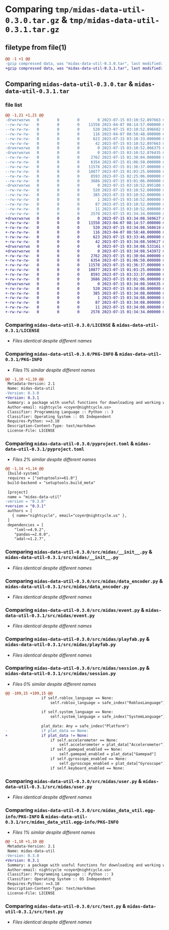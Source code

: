 # Comparing `tmp/midas-data-util-0.3.0.tar.gz` & `tmp/midas-data-util-0.3.1.tar.gz`

## filetype from file(1)

```diff
@@ -1 +1 @@
-gzip compressed data, was "midas-data-util-0.3.0.tar", last modified: Sat Jul 15 03:10:52 2023, max compression
+gzip compressed data, was "midas-data-util-0.3.1.tar", last modified: Sat Jul 15 03:34:08 2023, max compression
```

## Comparing `midas-data-util-0.3.0.tar` & `midas-data-util-0.3.1.tar`

### file list

```diff
@@ -1,21 +1,21 @@
-drwxrwxrwx   0        0        0        0 2023-07-15 03:10:52.897663 midas-data-util-0.3.0/
--rw-rw-rw-   0        0        0    11558 2023-04-07 08:14:57.000000 midas-data-util-0.3.0/LICENSE
--rw-rw-rw-   0        0        0      520 2023-07-15 03:10:52.896682 midas-data-util-0.3.0/PKG-INFO
--rw-rw-rw-   0        0        0      116 2023-04-07 08:58:48.000000 midas-data-util-0.3.0/README.md
--rw-rw-rw-   0        0        0      623 2023-07-15 03:10:33.000000 midas-data-util-0.3.0/pyproject.toml
--rw-rw-rw-   0        0        0       42 2023-07-15 03:10:52.897663 midas-data-util-0.3.0/setup.cfg
-drwxrwxrwx   0        0        0        0 2023-07-15 03:10:52.866375 midas-data-util-0.3.0/src/
-drwxrwxrwx   0        0        0        0 2023-07-15 03:10:52.876435 midas-data-util-0.3.0/src/midas/
--rw-rw-rw-   0        0        0     2762 2023-07-15 01:30:04.000000 midas-data-util-0.3.0/src/midas/__init__.py
--rw-rw-rw-   0        0        0     6354 2023-07-15 01:06:50.000000 midas-data-util-0.3.0/src/midas/data_encoder.py
--rw-rw-rw-   0        0        0    11578 2023-07-15 01:36:37.000000 midas-data-util-0.3.0/src/midas/event.py
--rw-rw-rw-   0        0        0    10877 2023-07-15 01:03:25.000000 midas-data-util-0.3.0/src/midas/playfab.py
--rw-rw-rw-   0        0        0     8593 2023-07-15 02:25:06.000000 midas-data-util-0.3.0/src/midas/session.py
--rw-rw-rw-   0        0        0     3686 2023-07-15 03:01:06.000000 midas-data-util-0.3.0/src/midas/user.py
-drwxrwxrwx   0        0        0        0 2023-07-15 03:10:52.895180 midas-data-util-0.3.0/src/midas_data_util.egg-info/
--rw-rw-rw-   0        0        0      520 2023-07-15 03:10:52.000000 midas-data-util-0.3.0/src/midas_data_util.egg-info/PKG-INFO
--rw-rw-rw-   0        0        0      385 2023-07-15 03:10:52.000000 midas-data-util-0.3.0/src/midas_data_util.egg-info/SOURCES.txt
--rw-rw-rw-   0        0        0        1 2023-07-15 03:10:52.000000 midas-data-util-0.3.0/src/midas_data_util.egg-info/dependency_links.txt
--rw-rw-rw-   0        0        0       87 2023-07-15 03:10:52.000000 midas-data-util-0.3.0/src/midas_data_util.egg-info/requires.txt
--rw-rw-rw-   0        0        0       11 2023-07-15 03:10:52.000000 midas-data-util-0.3.0/src/midas_data_util.egg-info/top_level.txt
--rw-rw-rw-   0        0        0     2578 2023-07-15 01:34:34.000000 midas-data-util-0.3.0/src/test.py
+drwxrwxrwx   0        0        0        0 2023-07-15 03:34:08.569627 midas-data-util-0.3.1/
+-rw-rw-rw-   0        0        0    11558 2023-04-07 08:14:57.000000 midas-data-util-0.3.1/LICENSE
+-rw-rw-rw-   0        0        0      520 2023-07-15 03:34:08.568619 midas-data-util-0.3.1/PKG-INFO
+-rw-rw-rw-   0        0        0      116 2023-04-07 08:58:48.000000 midas-data-util-0.3.1/README.md
+-rw-rw-rw-   0        0        0      623 2023-07-15 03:33:46.000000 midas-data-util-0.3.1/pyproject.toml
+-rw-rw-rw-   0        0        0       42 2023-07-15 03:34:08.569627 midas-data-util-0.3.1/setup.cfg
+drwxrwxrwx   0        0        0        0 2023-07-15 03:34:08.533161 midas-data-util-0.3.1/src/
+drwxrwxrwx   0        0        0        0 2023-07-15 03:34:08.543972 midas-data-util-0.3.1/src/midas/
+-rw-rw-rw-   0        0        0     2762 2023-07-15 01:30:04.000000 midas-data-util-0.3.1/src/midas/__init__.py
+-rw-rw-rw-   0        0        0     6354 2023-07-15 01:06:50.000000 midas-data-util-0.3.1/src/midas/data_encoder.py
+-rw-rw-rw-   0        0        0    11578 2023-07-15 01:36:37.000000 midas-data-util-0.3.1/src/midas/event.py
+-rw-rw-rw-   0        0        0    10877 2023-07-15 01:03:25.000000 midas-data-util-0.3.1/src/midas/playfab.py
+-rw-rw-rw-   0        0        0     8593 2023-07-15 03:33:37.000000 midas-data-util-0.3.1/src/midas/session.py
+-rw-rw-rw-   0        0        0     3686 2023-07-15 03:01:06.000000 midas-data-util-0.3.1/src/midas/user.py
+drwxrwxrwx   0        0        0        0 2023-07-15 03:34:08.566635 midas-data-util-0.3.1/src/midas_data_util.egg-info/
+-rw-rw-rw-   0        0        0      520 2023-07-15 03:34:08.000000 midas-data-util-0.3.1/src/midas_data_util.egg-info/PKG-INFO
+-rw-rw-rw-   0        0        0      385 2023-07-15 03:34:08.000000 midas-data-util-0.3.1/src/midas_data_util.egg-info/SOURCES.txt
+-rw-rw-rw-   0        0        0        1 2023-07-15 03:34:08.000000 midas-data-util-0.3.1/src/midas_data_util.egg-info/dependency_links.txt
+-rw-rw-rw-   0        0        0       87 2023-07-15 03:34:08.000000 midas-data-util-0.3.1/src/midas_data_util.egg-info/requires.txt
+-rw-rw-rw-   0        0        0       11 2023-07-15 03:34:08.000000 midas-data-util-0.3.1/src/midas_data_util.egg-info/top_level.txt
+-rw-rw-rw-   0        0        0     2578 2023-07-15 01:34:34.000000 midas-data-util-0.3.1/src/test.py
```

### Comparing `midas-data-util-0.3.0/LICENSE` & `midas-data-util-0.3.1/LICENSE`

 * *Files identical despite different names*

### Comparing `midas-data-util-0.3.0/PKG-INFO` & `midas-data-util-0.3.1/PKG-INFO`

 * *Files 1% similar despite different names*

```diff
@@ -1,10 +1,10 @@
 Metadata-Version: 2.1
 Name: midas-data-util
-Version: 0.3.0
+Version: 0.3.1
 Summary: a package with useful functions for downloading and working with midas generated analytics data
 Author-email: nightcycle <coyer@nightcycle.us>
 Classifier: Programming Language :: Python :: 3
 Classifier: Operating System :: OS Independent
 Requires-Python: >=3.10
 Description-Content-Type: text/markdown
 License-File: LICENSE
```

### Comparing `midas-data-util-0.3.0/pyproject.toml` & `midas-data-util-0.3.1/pyproject.toml`

 * *Files 2% similar despite different names*

```diff
@@ -1,14 +1,14 @@
 [build-system]
 requires = ["setuptools>=61.0"]
 build-backend = "setuptools.build_meta"
 
 [project]
 name = "midas-data-util"
-version = "0.3.0"
+version = "0.3.1"
 authors = [
   { name="nightcycle", email="coyer@nightcycle.us" },
 ]
 dependencies = [
 	"lxml~=4.9.2", 
 	"pandas~=2.0.0",
 	"adal~=1.2.7",
```

### Comparing `midas-data-util-0.3.0/src/midas/__init__.py` & `midas-data-util-0.3.1/src/midas/__init__.py`

 * *Files identical despite different names*

### Comparing `midas-data-util-0.3.0/src/midas/data_encoder.py` & `midas-data-util-0.3.1/src/midas/data_encoder.py`

 * *Files identical despite different names*

### Comparing `midas-data-util-0.3.0/src/midas/event.py` & `midas-data-util-0.3.1/src/midas/event.py`

 * *Files identical despite different names*

### Comparing `midas-data-util-0.3.0/src/midas/playfab.py` & `midas-data-util-0.3.1/src/midas/playfab.py`

 * *Files identical despite different names*

### Comparing `midas-data-util-0.3.0/src/midas/session.py` & `midas-data-util-0.3.1/src/midas/session.py`

 * *Files 0% similar despite different names*

```diff
@@ -109,15 +109,15 @@
 				if self.roblox_language == None:
 					self.roblox_language = safe_index("RobloxLanguage")
 
 				if self.system_language == None:
 					self.system_language = safe_index("SystemLanguage")
 
 				plat_data: Any = safe_index("Platform")
-				if plat_data == None:
+				if plat_data != None:
 					if self.accelerometer == None:
 						self.accelerometer = plat_data["Accelerometer"]
 					if self.gamepad_enabled == None:
 						self.gamepad_enabled = plat_data["Gamepad"]
 					if self.gyroscope_enabled == None:
 						self.gyroscope_enabled = plat_data["Gyroscope"]
 					if self.keyboard_enabled == None:
```

### Comparing `midas-data-util-0.3.0/src/midas/user.py` & `midas-data-util-0.3.1/src/midas/user.py`

 * *Files identical despite different names*

### Comparing `midas-data-util-0.3.0/src/midas_data_util.egg-info/PKG-INFO` & `midas-data-util-0.3.1/src/midas_data_util.egg-info/PKG-INFO`

 * *Files 1% similar despite different names*

```diff
@@ -1,10 +1,10 @@
 Metadata-Version: 2.1
 Name: midas-data-util
-Version: 0.3.0
+Version: 0.3.1
 Summary: a package with useful functions for downloading and working with midas generated analytics data
 Author-email: nightcycle <coyer@nightcycle.us>
 Classifier: Programming Language :: Python :: 3
 Classifier: Operating System :: OS Independent
 Requires-Python: >=3.10
 Description-Content-Type: text/markdown
 License-File: LICENSE
```

### Comparing `midas-data-util-0.3.0/src/test.py` & `midas-data-util-0.3.1/src/test.py`

 * *Files identical despite different names*

